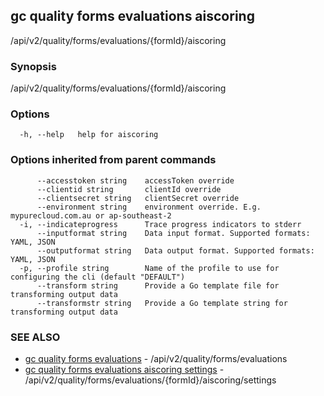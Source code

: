 ## gc quality forms evaluations aiscoring

/api/v2/quality/forms/evaluations/{formId}/aiscoring

### Synopsis

/api/v2/quality/forms/evaluations/{formId}/aiscoring

### Options

```
  -h, --help   help for aiscoring
```

### Options inherited from parent commands

```
      --accesstoken string    accessToken override
      --clientid string       clientId override
      --clientsecret string   clientSecret override
      --environment string    environment override. E.g. mypurecloud.com.au or ap-southeast-2
  -i, --indicateprogress      Trace progress indicators to stderr
      --inputformat string    Data input format. Supported formats: YAML, JSON
      --outputformat string   Data output format. Supported formats: YAML, JSON
  -p, --profile string        Name of the profile to use for configuring the cli (default "DEFAULT")
      --transform string      Provide a Go template file for transforming output data
      --transformstr string   Provide a Go template string for transforming output data
```

### SEE ALSO

* [gc quality forms evaluations](gc_quality_forms_evaluations.html)	 - /api/v2/quality/forms/evaluations
* [gc quality forms evaluations aiscoring settings](gc_quality_forms_evaluations_aiscoring_settings.html)	 - /api/v2/quality/forms/evaluations/{formId}/aiscoring/settings


